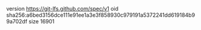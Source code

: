 version https://git-lfs.github.com/spec/v1
oid sha256:a6bed3156dce111e91ee1a3e3f858930c979191a5372241dd619184b99a702df
size 16901

